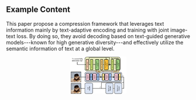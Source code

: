 ## Example Content
This paper propose a compression framework that leverages text information mainly by text-adaptive encoding and training with joint image-text loss. By doing so, they avoid decoding based on text-guided generative models---known for high generative diversity---and effectively utilize the semantic information of text at a global level. 

<center>
<img src="./overall_architecture.png"  style="zoom: 15%;"/>
</center>
